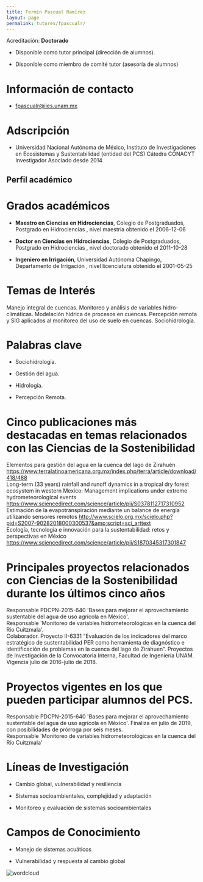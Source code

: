 ```yaml
---
title: Fermín Pascual Ramírez
layout: page
permalink: tutores/fpascualr/
---
```


Acreditación: **Doctorado**


 - Disponible como tutor principal (dirección de alumnos).


 - Disponible como miembro de comité tutor (asesoría de alumnos)





# Información de contacto

 - <fpascualr@iies.unam.mx>





# Adscripción


 - Universidad Nacional Autónoma de México, Instituto de Investigaciones en Ecosistemas y Sustentabilidad (entidad del PCS)  Cátedra CONACYT  Investigador Asociado desde 2014
 





## Perfil académico


# Grados académicos


 - **Maestro en Ciencias en Hidrociencias**, Colegio de Postgraduados, Postgrado en Hidrociencias , nivel maestria obtenido el 2006-12-06

 - **Doctor en Ciencias en Hidrociencias**, Colegio de Postgraduados, Postgrado en Hidrociencias , nivel doctorado obtenido el 2011-10-28

 - **Ingeniero en Irrigación**, Universidad Autónoma Chapingo, Departamento de Irrigación , nivel licenciatura obtenido el 2001-05-25




# Temas de Interés

Manejo integral de cuencas.
Monitoreo y análisis de variables hidro-climáticas.
Modelación hídrica de procesos en cuencas.
Percepción remota y SIG aplicados al monitoreo del uso de suelo en cuencas.
Sociohidrología.



# Palabras clave


 - Sociohidrología.

 - Gestión del agua.

 - Hidrología.

 - Percepción Remota.




# Cinco publicaciones más destacadas en temas relacionados con las Ciencias de la Sostenibilidad

Elementos para gestión del agua en la cuenca del lago de Zirahuén https://www.terralatinoamericana.org.mx/index.php/terra/article/download/418/488<br />Long-term (33 years) rainfall and runoff dynamics in a tropical dry forest ecosystem in western Mexico: Management implications under extreme hydrometeorological events https://www.sciencedirect.com/science/article/pii/S0378112717310952<br />Estimación de la evapotranspiración mediante un balance de energía utilizando sensores remotos http://www.scielo.org.mx/scielo.php?pid=S2007-90282018000300537&amp;script=sci_arttext<br />Ecología, tecnología e innovación para la sustentabilidad: retos y perspectivas en México https://www.sciencedirect.com/science/article/pii/S1870345317301847




# Principales proyectos relacionados con Ciencias de la Sostenibilidad durante los últimos cinco años

Responsable PDCPN-2015-640 &#39;Bases para mejorar el aprovechamiento sustentable del agua de uso agrícola en México&#39;.<br />Responsable &#39;Monitoreo de variables hidrometeorológicas en la cuenca del Río Cuitzmala&#39;.<br />Colaborador. Proyecto II-6331 “Evaluación de los indicadores del marco estratégico de sustentabilidad PER como herramienta de diagnóstico e identificación de problemas en la cuenca del lago de Zirahuen”. Proyectos de Investigación de la Convocatoria Interna, Facultad de Ingeniería UNAM. Vigencia julio de 2016-julio de 2018.




# Proyectos vigentes en los que pueden participar alumnos del PCS.

Responsable PDCPN-2015-640 &#39;Bases para mejorar el aprovechamiento sustentable del agua de uso agrícola en México&#39;. Finaliza en julio de 2019, con posibilidades de prórroga por seis meses.<br />Responsable &#39;Monitoreo de variables hidrometeorológicas en la cuenca del Río Cuitzmala&#39;




# Líneas de Investigación


 - Cambio global, vulnerabilidad y resiliencia

 - Sistemas socioambientales, complejidad y adaptación

 - Monitoreo y evaluación de sistemas socioambientales





# Campos de Conocimiento

 - Manejo de sistemas acuáticos

 - Vulnerabilidad y respuesta al cambio global



![wordcloud](https://sostenibilidad.posgrado.unam.mx/media/perfil-academico/106/wordcloud.png)
